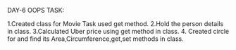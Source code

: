 DAY-6 OOPS TASK:

1.Created class for Movie Task used get method.
2.Hold the person details in class.
3.Calculated Uber price using get method in class.
4. Created circle for and find its Area,Circumference,get,set methods in class.
